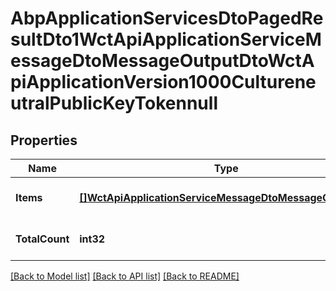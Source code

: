 # AbpApplicationServicesDtoPagedResultDto1WctApiApplicationServiceMessageDtoMessageOutputDtoWctApiApplicationVersion1000CultureneutralPublicKeyTokennull

## Properties
Name | Type | Description | Notes
------------ | ------------- | ------------- | -------------
**Items** | [**[]WctApiApplicationServiceMessageDtoMessageOutputDto**](WCT.Api.Application.ServiceMessage.Dto.MessageOutputDto.md) |  | [optional] [default to null]
**TotalCount** | **int32** |  | [optional] [default to null]

[[Back to Model list]](../README.md#documentation-for-models) [[Back to API list]](../README.md#documentation-for-api-endpoints) [[Back to README]](../README.md)

